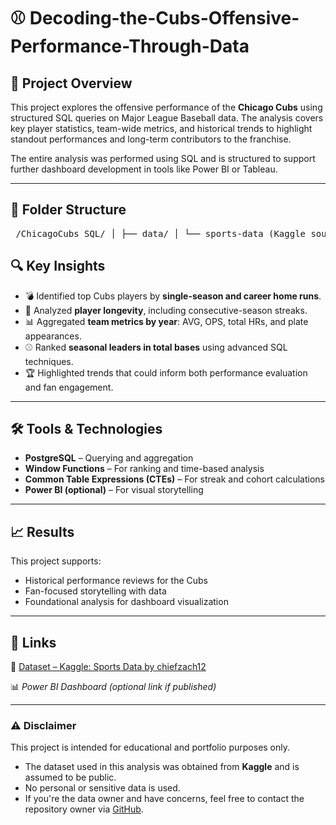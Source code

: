# ⚾  Decoding-the-Cubs-Offensive-Performance-Through-Data

## 📌 Project Overview  
This project explores the offensive performance of the **Chicago Cubs** using structured SQL queries on Major League Baseball data. The analysis covers key player statistics, team-wide metrics, and historical trends to highlight standout performances and long-term contributors to the franchise.

The entire analysis was performed using SQL and is structured to support further dashboard development in tools like Power BI or Tableau.

---

## 📁 Folder Structure

<pre> /ChicagoCubs_SQL/ │ ├── data/ │ └── sports-data (Kaggle source) # MLB stats dataset │ ├── scripts/ │ └── Chicago Cubs sql.sql # SQL queries and analysis │ ├── dashboards/ │ └── CHC Offense Dashboard.pbix # Power BI dashboard (optional) </pre>


## 🔍 Key Insights
- 💣 Identified top Cubs players by **single-season and career home runs**.
- 🔁 Analyzed **player longevity**, including consecutive-season streaks.
- 📊 Aggregated **team metrics by year**: AVG, OPS, total HRs, and plate appearances.
- ⚾ Ranked **seasonal leaders in total bases** using advanced SQL techniques.
- 🏆 Highlighted trends that could inform both performance evaluation and fan engagement.

---

## 🛠 Tools & Technologies
- **PostgreSQL** – Querying and aggregation
- **Window Functions** – For ranking and time-based analysis
- **Common Table Expressions (CTEs)** – For streak and cohort calculations
- **Power BI (optional)** – For visual storytelling

---

## 📈 Results  
This project supports:

- Historical performance reviews for the Cubs  
- Fan-focused storytelling with data  
- Foundational analysis for dashboard visualization  

---

## 🔗 Links  
📂 [Dataset – Kaggle: Sports Data by chiefzach12](https://www.kaggle.com/datasets/chiefzach12/sports-data)

📊 *Power BI Dashboard (optional link if published)*

---

### ⚠️ Disclaimer  
This project is intended for educational and portfolio purposes only.  
- The dataset used in this analysis was obtained from **Kaggle** and is assumed to be public.  
- No personal or sensitive data is used.  
- If you're the data owner and have concerns, feel free to contact the repository owner via [GitHub](https://github.com).

